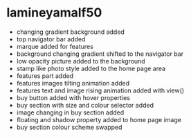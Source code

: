 # lamineyamalf50
- changing gradient background added
- top navigator bar added
- marque added for features
- background changing gradient shifted to the navigator bar
- low opacity picture added to the background
- stamp like photo style added to the home page area
- features part added
- features images tilting animation added
- features text and image rising animation added with view()
- buy button added with hover properties
- buy section with size and colour selector added
- image changing in buy section added
- floating and shadow property added to home page image
- buy section colour scheme swapped
